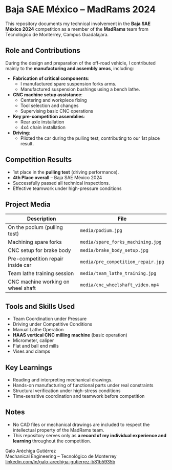 # Baja SAE México – MadRams 2024

This repository documents my technical involvement in the **Baja SAE México 2024** competition as a member of the **MadRams** team from Tecnológico de Monterrey, Campus Guadalajara.



## Role and Contributions

During the design and preparation of the off-road vehicle, I contributed mainly to the **manufacturing and assembly areas**, including:

- **Fabrication of critical components**:
  - I manufactured spare suspension forks arms.
  - Manufactured suspension bushings using a bench lathe.
- **CNC machine setup assistance**:
  - Centering and workpiece fixing
  - Tool selection and changes
  - Supervising basic CNC operations
- **Key pre-competition assemblies**:
  - Rear axle installation
  - 4x4 chain installation
- **Driving**:
  - Piloted the car during the pulling test, contributing to our 1st place result.



## Competition Results

- 1st place in the **pulling test** (driving performance).
- **4th Place overall** – Baja SAE México 2024
- Successfully passed all technical inspections.
- Effective teamwork under high-pressure conditions



## Project Media

| Description | File |
|------------|------|
| On the podium (pulling test) | `media/podium.jpg` |
| Machining spare forks | `media/spare_forks_machining.jpg` |
| CNC setup for brake body | `media/brake_body_setup.jpg` |
| Pre-competition repair inside car | `media/pre_competition_repair.jpg` |
| Team lathe training session | `media/team_lathe_training.jpg` |
| CNC machine working on wheel shaft | `media/cnc_wheelshaft_video.mp4` |


## Tools and Skills Used

- Team Coordination under Pressure
- Driving under Competitive Conditions
- Manual Lathe Operation
- **HAAS vertical CNC milling machine** (basic operation)
- Micrometer, caliper
- Flat and ball end mills
- Vises and clamps



## Key Learnings

- Reading and interpreting mechanical drawings.
- Hands-on manufacturing of functional parts under real constraints
- Structural verification under high-stress conditions
- Time-sensitive coordination and teamwork before competition



## Notes

- No CAD files or mechanical drawings are included to respect the intellectual property of the MadRams team.
- This repository serves only as **a record of my individual experience and learning** throughout the competition.



Galo Aréchiga Gutiérrez  
Mechanical Engineering – Tecnológico de Monterrey  
[linkedin.com/in/galo-arechiga-gutierrez-b81b5935b](https://linkedin.com/in/galo-arechiga-gutierrez-b81b5935b)
